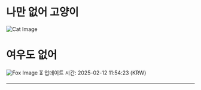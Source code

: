 
# 나만 없어 고양이

![Cat Image](https://cdn2.thecatapi.com/images/5di.jpg)

# 여우도 없어
![Fox Image](https://randomfox.ca/images/88.jpg)
⏳ 업데이트 시간: 2025-02-12 11:54:23 (KRW)

---
